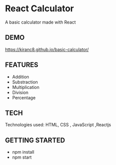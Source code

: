 # React Calculator

A basic calculator made with React

## DEMO

https://kiranc8.github.io/basic-calculator/

## FEATURES

- Addition
- Substraction
- Multiplication
- Division
- Percentage

## TECH

Technologies used: HTML, CSS , JavaScript ,Reactjs



## GETTING STARTED

- npm install
- npm start
